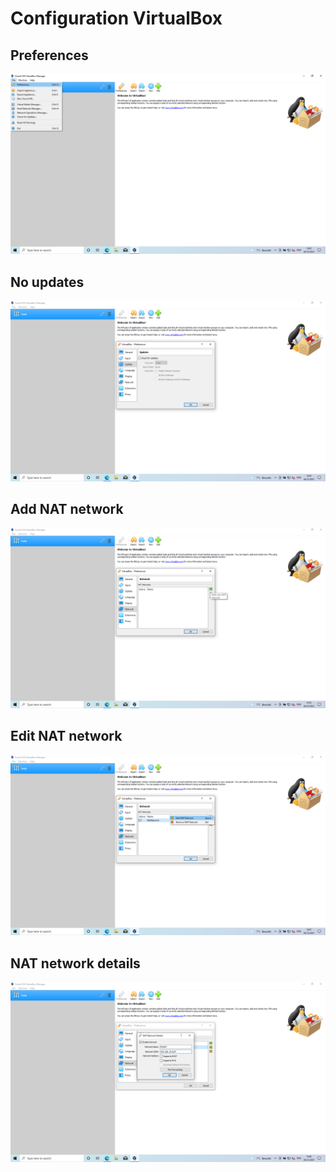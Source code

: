 # Configuration VirtualBox

## Preferences
<kbd> [![Configuration VirtualBox](../../assets/images/virtualbox-windows/configure-vb/preferences.png "Preferences")](../../assets/images/virtualbox-windows/configure-vb/preferences.png) </kbd>

## No updates
<kbd> [![Configuration VirtualBox](../../assets/images/virtualbox-windows/configure-vb/no-updates.png "No updates")](../../assets/images/virtualbox-windows/configure-vb/no-updates.png) </kbd>

## Add NAT network
<kbd> [![Configuration VirtualBox](../../assets/images/virtualbox-windows/configure-vb/add-nat-network.png "Add NAT network")](../../assets/images/virtualbox-windows/configure-vb/add-nat-network.png) </kbd>

## Edit NAT network
<kbd> [![Configuration VirtualBox](../../assets/images/virtualbox-windows/configure-vb/edit-nat-network.png "Edit NAT network")](../../assets/images/virtualbox-windows/configure-vb/edit-nat-network.png) </kbd>

## NAT network details
<kbd> [![Configuration VirtualBox](../../assets/images/virtualbox-windows/configure-vb/nat-network-details.png "NAT network details")](../../assets/images/virtualbox-windows/configure-vb/nat-network-details.png) </kbd>